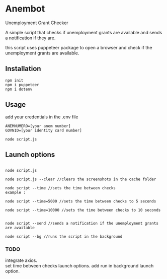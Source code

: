 # Anembot
Unemployment Grant Checker

A simple script that checks if unemployment grants are available and sends a notification if they are.

this script uses puppeteer package to open a browser and check if the unemployment grants are available.



## Installation

```
npm init
npm i puppeteer
npm i dotenv
```



## Usage

add your credentials in the .env file
```
ANEMNUMERO=[your anem number]
GOVNID=[your identity card number]
```

```node script.js```

## Launch options 



```

node script.js

node script.js --clear //clears the screenshots in the cache folder

node script --time //sets the time between checks 
example : 

node script --time=5000 //sets the time between checks to 5 seconds

node script --time=10000 //sets the time between checks to 10 seconds


node script --send //sends a notification if the unemployment grants are available

node script --bg //runs the script in the background
```


### TODO
integrate axios.\
set time between checks launch options.
add run in background launch option.
